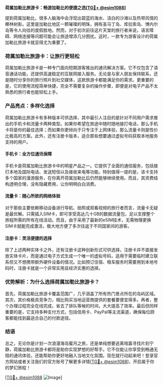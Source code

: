 **荷属加勒比旅游卡：畅游加勒比的便捷之选[[TG💪+ @esim1088](https://t.me/s/esim1088)]**

提到荷属加勒比，很多人脑海中会浮现出碧蓝的海水、洁白的沙滩以及热带风情的椰林树影。这里是加勒比地区一颗璀璨的明珠，拥有圣马丁岛、库拉索岛、博内尔岛等令人向往的度假胜地。然而，对于初次前往这片天堂的旅行者来说，语言障碍、网络连接等问题可能会让旅途增添几分困扰。这时，一款专为游客设计的荷属加勒比旅游卡就显得尤为重要了。

### 荷属加勒比旅游卡：让旅行更轻松

荷属加勒比旅游卡是一种专门面向短期游客推出的通讯解决方案。它不仅包含了语音通话功能，还提供高速稳定的互联网接入服务。无论是与家人朋友保持联系，还是随时分享你的旅行照片到社交媒体，这款旅游卡都能满足你的需求。更重要的是，它的使用流程简单快捷，完全不需要复杂的操作步骤，即便是对电子产品不太熟悉的旅行者也能轻松上手。

### 产品亮点：多样化选择

荷属加勒比旅游卡有多种版本可供选择，其中最引人注目的是针对不同用户需求推出的手机卡和流量卡两种类型。如果你希望在旅途中随时随地接打电话，那么手机卡将是你的最佳选择；而如果你更倾向于只专注于上网体验，那么流量卡则是性价比极高的方案。此外，还有注册卡版本，适合那些想要通过虚拟号码获取本地服务支持的用户。

#### 手机卡：全方位通讯保障

手机卡是荷属加勒比旅游卡中的明星产品之一。它提供了全面的通信服务，包括拨打本地及国际电话、发送短信以及接收来电等功能。特别值得一提的是，该卡支持多个国家的漫游服务，在你离开荷属加勒比后仍然能够继续使用。而且，其资费结构透明合理，没有隐藏费用，让你明明白白消费。

#### 流量卡：随心所欲的网络体验

对于那些主要依赖移动设备进行导航、拍照或观看视频的旅行者而言，流量卡无疑是最优解。只需插入SIM卡，即可享受高达几十GB的数据流量包，足以支撑整个旅程所需的所有在线活动。而且，由于采用了最新的eSIM技术，无需物理更换SIM卡就能完成激活，极大地方便了多次往返于不同国家间的游客。

#### 注册卡：灵活便捷的选择

除了上述两种实体卡之外，还有注册卡这种创新形式可供选择。注册卡并不直接发放实体卡片，而是通过电子方式生成一个唯一的虚拟号码，适用于需要临时建立联系但又不想携带额外硬件设备的情况。比如预订住宿、租车服务时需要用到本地号码时，注册卡就是一个非常实用且经济实惠的选择。

### 优势解析：为什么选择荷属加勒比旅游卡？

首先，荷属加勒比旅游卡覆盖范围广，几乎涵盖了所有热门景点所在的岛屿区域。其次，其价格极具竞争力，相比购买当地运营商提供的套餐要便宜得多。再者，整个办理过程完全在线完成，省去了排队等候的时间，大大提高了效率。最后但同样重要的是，它支持多种支付方式，包括信用卡、PayPal等主流渠道，确保每位顾客都能找到最适合自己的付款途径。

### 结语

总之，无论你是计划一次浪漫海岛蜜月之旅，还是单纯想要逃离喧嚣寻找片刻宁静，荷属加勒比旅游卡都将是助你实现梦想的好帮手。它不仅能让你享受到畅通无阻的通讯体验，还能帮助你更好地融入当地文化氛围。现在就行动起来吧！登录官方网站或者关注我们的官方账号了解更多详情[[TG💪+ @esim1088](https://t.me/s/esim1088)]，开启属于你的梦幻旅程！

[[TG💪+ @esim1088](https://t.me/s/esim1088) ![Image](https://i.postimg.cc/4NQfJmqS/Snipaste-2025-05-13-00-14-12.png)]